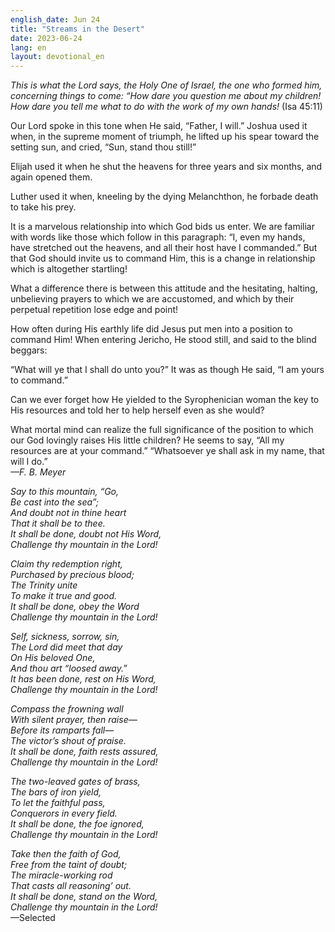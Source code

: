 ```yaml
---
english_date: Jun 24
title: "Streams in the Desert"
date: 2023-06-24
lang: en
layout: devotional_en
---
```





<p><em>This is what the Lord says, the Holy One of Israel, the one who formed him, concerning things to come: “How dare you question me about my children! How dare you tell me what to do with the work of my own hands!</em> (Isa 45:11)

</p>

<p>Our Lord spoke in this tone when He said, “Father, I will.” Joshua used it when, in the supreme moment of triumph, he lifted up his spear toward the setting sun, and cried, “Sun, stand thou still!”

</p>

<p>Elijah used it when he shut the heavens for three years and six months, and again opened them.

</p>

<p>Luther used it when, kneeling by the dying Melanchthon, he forbade death to take his prey.

</p>

<p>It is a marvelous relationship into which God bids us enter. We are familiar with words like those which follow in this paragraph: “I, even my hands, have stretched out the heavens, and all their host have I commanded.” But that God should invite us to command Him, this is a change in relationship which is altogether startling!

</p>

<p>What a difference there is between this attitude and the hesitating, halting, unbelieving prayers to which we are accustomed, and which by their perpetual repetition lose edge and point!

</p>

<p>How often during His earthly life did Jesus put men into a position to command Him! When entering Jericho, He stood still, and said to the blind beggars:

</p>

<p>“What will ye that I shall do unto you?” It was as though He said, “I am yours to command.”

</p>

<p>Can we ever forget how He yielded to the Syrophenician woman the key to His resources and told her to help herself even as she would?

</p>

<p>What mortal mind can realize the full significance of the position to which our God lovingly raises His little children? He seems to say, “All my resources are at your command.” “Whatsoever ye shall ask in my name, that will I do.”<br/> <em>—F. B. Meyer</em>

</p>

<p><em>Say to this mountain, “Go,</em><br/> <em><em>Be cast into the sea”;</em><br/> <em>And doubt not in thine heart</em><br/> <em>That it shall be to thee.</em><br/> <em>It shall be done, doubt not His Word,</em><br/> <em>Challenge thy mountain in the Lord!</em></em>

</p>

<p><em>Claim thy redemption right,</em><br/> <em><em>Purchased by precious blood;</em><br/> <em>The Trinity unite</em><br/> <em>To make it true and good.</em><br/> <em>It shall be done, obey the Word</em><br/> <em>Challenge thy mountain in the Lord!</em></em>

</p>

<p><em>Self, sickness, sorrow, sin,</em><br/> <em><em>The Lord did meet that day</em><br/> <em>On His beloved One,</em><br/> <em>And thou art “loosed away.”</em><br/> <em>It has been done, rest on His Word,</em><br/> <em>Challenge thy mountain in the Lord!</em></em>

</p>

<p><em>Compass the frowning wall</em><br/> <em><em>With silent prayer, then raise—</em><br/> <em>Before its ramparts fall—</em><br/> <em>The victor’s shout of praise.</em><br/> <em>It shall be done, faith rests assured,</em><br/> <em>Challenge thy mountain in the Lord!</em></em>

</p>

<p><em>The two-leaved gates of brass,</em><br/> <em><em>The bars of iron yield,</em><br/> <em>To let the faithful pass,</em><br/> <em>Conquerors in every field.</em><br/> <em>It shall be done, the foe ignored,</em><br/> <em>Challenge thy mountain in the Lord!</em></em>

</p>

<p><em>Take then the faith of God,</em><br/> <em><em>Free from the taint of doubt;</em><br/> <em>The miracle-working rod</em><br/> <em>That casts all reasoning’ out.</em><br/> <em>It shall be done, stand on the Word,</em><br/> <em>Challenge thy mountain in the Lord!</em></em><br/> —Selected

</p>

<p></p>